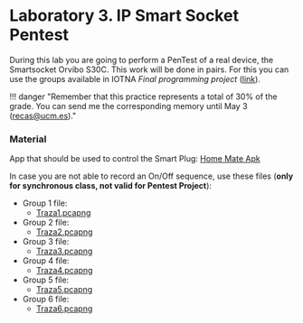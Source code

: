 # Laboratory 3. IP Smart Socket Pentest

During this lab you are going to perform a PenTest of a real device, the Smartsocket Orvibo S30C. This work will be done in pairs. For this you can use the groups available in IOTNA *Final programming project* ([link](https://iot-da.github.io/Subjects/IOTNA/P7/)). 

!!! danger "Remember that this practice represents a total of 30% of the grade. You can send me the corresponding memory until May 3 ([recas@ucm.es](mailto:recas@ucm.es))."

### Material

App that should be used to control the Smart Plug: [Home Mate Apk](HomeMate.apk) 

In case you are not able to record an On/Off sequence, use these files (**only for synchronous class, not valid for Pentest Project**):

* Group 1 file: 
    * [Traza1.pcapng](Traza1.pcapng) 
* Group 2 file: 
    * [Traza2.pcapng](Traza2.pcapng) 
* Group 3 file: 
    * [Traza3.pcapng](Traza3.pcapng) 
* Group 4 file: 
    * [Traza4.pcapng](Traza4.pcapng) 
* Group 5 file: 
    * [Traza5.pcapng](Traza5.pcapng) 
* Group 6 file: 
    * [Traza6.pcapng](Traza6.pcapng) 
